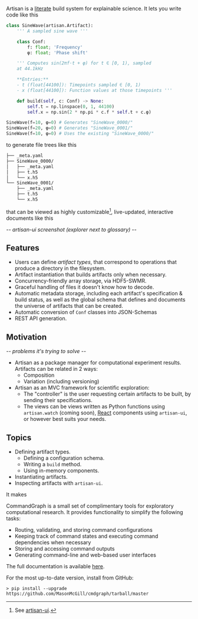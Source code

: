Artisan is a [literate](https://en.wikipedia.org/wiki/Literate_programming) build system for explainable science. It lets you write code like this

```py
class SineWave(artisan.Artifact):
    ''' A sampled sine wave '''

    class Conf:
        f: float; 'Frequency'
        φ: float; 'Phase shift'

    ''' Computes sin(2πf⋅t + φ) for t ∈ [0, 1), sampled
    at 44.1kHz

    **Entries:**
    - t (float[44100]): Timepoints sampled ∈ [0, 1)
    - x (float[44100]): Function values at those timepoints '''

    def build(self, c: Conf) -> None:
        self.t = np.linspace(0, 1, 44100)
        self.x = np.sin(2 * np.pi * c.f * self.t + c.φ)

SineWave(f=10, φ=0) # Generates "SineWave_0000/"
SineWave(f=20, φ=0) # Generates "SineWave_0001/"
SineWave(f=10, φ=0) # Uses the existing "SineWave_0000/"
```

to generate file trees like this

```sh
├── _meta.yaml
├── SineWave_0000/
│   ├── _meta.yaml
│   ├── t.h5
│   └── x.h5
└── SineWave_0001/
    ├── _meta.yaml
    ├── t.h5
    └── x.h5
```

that can be viewed as highly customizable[^1], live-updated, interactive documents like this

*-- artisan-ui screenshot (explorer next to glossary) --*


## Features

- Users can define *artifact types*, that correspond to operations that produce a directory in the filesystem.
- Artifact instantiation that builds artifacts only when necessary.
- Concurrency-friendly array storage, via HDF5-SWMR.
- Graceful handling of files it doesn't know how to decode.
- Automatic metadata storage, including each artifact's specification & build status, as well as the global schema that defines and documents the universe of artifacts that can be created.
- Automatic conversion of `Conf` classes into JSON-Schemas
- REST API generation.


## Motivation

*-- problems it's trying to solve --*

- Artisan as a package manager for computational experiment results. Artifacts can be related in 2 ways:
    - Composition
    - Variation (including versioning)
- Artisan as an MVC framework for scientific exploration:
    - The "controller" is the user requesting certain artifacts to be built, by sending their specifications.
    - The views can be views written as Python functions using `artisan.watch` (coming soon), [React](https://reactjs.org) components using `artisan-ui`, or however best suits your needs.


## Topics

- Defining artifact types.
    - Defining a configuration schema.
    - Writing a `build` method.
    - Using in-memory components.
- Instantiating artifacts.
- Inspecting artifacts with `artisan-ui`.


[^1]: See [artisan-ui](TODO_insert_url).







It makes

CommandGraph is a small set of complimentary tools for exploratory computational research. It provides functionality to simplify the following tasks:

- Routing, validating, and storing command configurations
- Keeping track of command states and executing command dependencies when necessary
- Storing and accessing command outputs
- Generating command-line and web-based user interfaces

The full documentation is available [here](https://masonmcgill.github.io/cmdgraph/).

For the most up-to-date version, install from GitHub:

```
> pip install --upgrade https://github.com/MasonMcGill/cmdgraph/tarball/master
```
